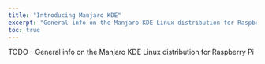 ```yaml
---
title: "Introducing Manjaro KDE"
excerpt: "General info on the Manjaro KDE Linux distribution for Raspberry Pi"
toc: true
---
```


TODO - General info on the Manjaro KDE Linux distribution for Raspberry Pi